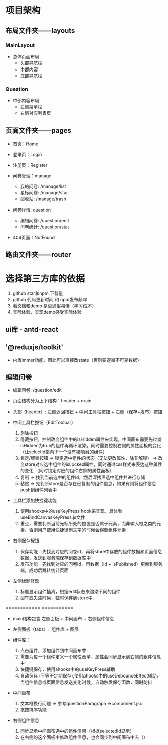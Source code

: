 # 项目架构
## 布局文件夹——layouts
### MainLayout
* 总体页面布局
  * 头部导航栏
  * 中部内容
  * 底部导航栏

### Question
* 中部内容布局
  * 左侧菜单栏
  * 右侧对应列表页

## 页面文件夹——pages
* 首页：Home
* 登录页：Login
* 注册页：Register

* 问卷管理：manage
  * 我的问卷: /manage/list
  * 星标问卷: /manage/star
  * 回收站: /manage/trash
* 问卷详情: question
  * 编辑问卷: /question/edit
  * 问卷统计: /question/stat

* 404页面：NotFound

## 路由文件夹——router



# 选择第三方库的依据
1. github star和npm 下载量
2. github 代码更新时间 和 npm发布频率
3. 看文档和demo 是否通俗易懂（学习成本）
4. 实际体验，实现demo感受实际体验

## ui库 - antd-react

## '@reduxjs/toolkit'
* 内置immer功能，因此可以直接改state（否则要遵循不可变数据）



## 编辑问卷
* 编辑问卷: /question/edit
* 页面结构分为上下结构：header + main


* 头部（header）: 左侧返回按钮 + 中间工具栏按钮 + 右侧（保存+发布）按钮
* 中间工具栏按钮（EditToolbar）
  1. 删除按钮
  2. 隐藏按钮，控制改变组件中的isHidden属性来实现，中间画布需要先过滤isHidden为true的组件再循环渲染，同时需要控制右侧的属性面板的变化
  （让selectId指向下一个没有被隐藏的组件）
  3. 锁定/解锁按钮 => 锁定选中组件的状态（无法更改属性，除非解锁） => 改变store对应选中组件的isLocked属性，同时通过css样式来表达这种属性的变化
  （同时锁定对应的组件右侧的属性面板）
  4. 复制 => 找到当前选中的组件id，然后深拷贝选中组件并进行存储
  5. 粘贴 => 先判断store是否存在已复制的组件信息，如果有则将组件信息push到组件列表中

* 工具栏添加快捷键功能
  1. 使用ahooks中的useKeyPress hook来实现，具体看useBindCanvasKeyPress.js文件
  2. 重点，需要判断当前光标所处的位置是否属于元素，而非输入框之类的元素，否则用户使用快捷键删文字的时候会误删组件元素

* 右侧保存按钮
  1. 保存功能：先找到对应的问卷id，再将store中存放的组件数据和页面信息数据，发送到服务端保存到数据库中
  2. 发布功能：先找到对应的问卷id，再数据（id + isPublished）更新到服务端，成功后跳转统计页面


* 左侧标题修改
  1. 标题显示组件抽离，根据edit状态来渲染不同的组件
  2. 回车或失焦时候，临时保存到store中


============ ===========

* main结构包含 左侧面板 + 中间画布 + 右侧组件信息

* 左侧面板（tabs）： 组件库 + 图层
* 组件库：
  1. 点击组件，添加组件到中间画布中
  2. 需要为每一个组件定义一个属性表单，属性会同步显示到右侧的组件信息中
  3. 快捷键保存，使用ahooks中的useKeyPress辅助
  4. 自动保存 (不等于定期保存),使用ahooks中的useDebounceEffect辅助，当组件信息或页面信息发送变化时候，自动触发保存函数，同时防抖



* 中间画布
  1. 文本框换行问题 => 参考questionParagraph =>component.jsx
  2. 拖拽排序功能


* 右侧组件信息
  1. 同步显示中间画布选中的组件信息（根据selectedId显示）
  2. 在右侧的这个面板中修改组件信息，也会同步到中间画布中去（）
